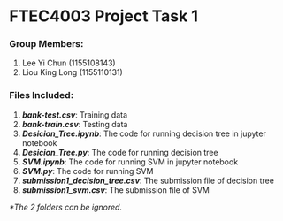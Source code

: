 # FTEC4003 Project Task 1

### Group Members:
1. Lee Yi Chun (1155108143)
2. Liou King Long (1155110131)

### Files Included:
1. _****bank-test.csv****_: Training data
2. _**bank-train.csv**_: Testing data
3. _**Desicion_Tree.ipynb**_: The code for running decision tree in jupyter notebook
4. _**Desicion_Tree.py**_: The code for running decision tree
5. _**SVM.ipynb**_: The code for running SVM in jupyter notebook
6. _**SVM.py**_: The code for running SVM
7. _**submission1_decision_tree.csv**_: The submission file of decision tree
8. _**submission1_svm.csv**_: The submission file of SVM

_*The 2 folders can be ignored._
